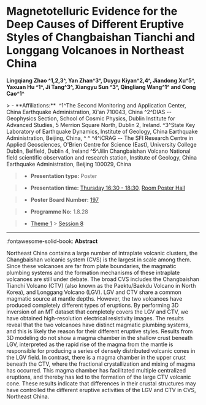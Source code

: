 # Magnetotelluric Evidence for the Deep Causes of Different Eruptive Styles of Changbaishan Tianchi and Longgang Volcanoes in Northeast China

**Lingqiang Zhao ^1,2,3^, Yan Zhan^3^, Duygu Kiyan^2,4^, Jiandong Xu^5^, Yaxuan Hu ^1^, Ji Tang^3^, Xiangyu Sun ^3^, Qingliang Wang^1^ and Cong Cao^1^**

<!-- more -->> - **Affiliations:**  ^1^The Second Monitoring and Application Center, China Earthquake Administration, Xi'an 710043, China ^2^DIAS -- Geophysics Section, School of Cosmic Physics, Dublin Institute for Advanced Studies, 5 Merrion Square North, Dublin 2, Ireland. ^3^State Key Laboratory of Earthquake Dynamics, Institute of Geology, China Earthquake Administration, Beijing, China, ^ ^ ^4^iCRAG -- The SFI Research Centre in Applied Geosciences, O'Brien Centre for Science (East), University College Dublin, Belfield, Dublin 4, Ireland ^5^Jilin Changbaishan Volcano National field scientific observation and research station, Institute of Geology, China Earthquake Administration, Beijing 100029, China 

> - **Presentation type:** Poster

> - **Presentation time:** [Thursday 16:30 - 18:30](../sessions_comparison.md#__tabbed_3_6), [Room Poster Hall](../maps_venue.md#__tabbed_1_1)

> - **Poster Board Number:** [197](../map_poster_boards.md#thursday)

> - **Programme No:** 1.8.28

> - [Theme 1](../theme1.md) > [Session 8](../sessions/session-1-8.md)

--- 

:fontawesome-solid-book: **Abstract**

Northeast China contains a large number of intraplate volcanic clusters, the Changbaishan volcanic system (CVS) is the largest in scale among them. Since these volcanoes are far from plate boundaries, the magmatic plumbing systems and the formation mechanisms of these intraplate volcanoes are still under debate. The broad CVS includes the Changbaishan Tianchi Volcano (CTV) (also known as the Paektu/Baekdu Volcano in North Korea), and Longgang Volcano (LGV). LGV and CTV share a common magmatic source at mantle depths. However, the two volcanoes have produced completely different types of eruptions. By performing 3D inversion of an MT dataset that completely covers the LGV and CTV, we have obtained high-resolution electrical resistivity images. The results reveal that the two volcanoes have distinct magmatic plumbing systems, and this is likely the reason for their different eruptive styles. Results from 3D modeling do not show a magma chamber in the shallow crust beneath LGV, interpreted as the rapid rise of the magma from the mantle is responsible for producing a series of densely distributed volcanic cones in the LGV field. In contrast, there is a magma chamber in the upper crust beneath the CTV, where the fractional crystallization and mixing of magma has occurred. This magma chamber has facilitated multiple centralized eruptions, and thereby has led to the formation of the large CTV volcanic cone. These results indicate that differences in their crustal structures may have controlled the different eruptive activities of the LGV and CTV in CVS, Northeast China.

